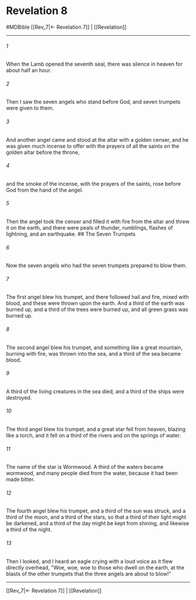 # Revelation 8
#MDBible
[[Rev_7|← Revelation 7]] | [[Revelation]]

***

###### 1 
When the Lamb opened the seventh seal, there was silence in heaven for about half an hour. 

###### 2 
Then I saw the seven angels who stand before God, and seven trumpets were given to them. 

###### 3 
And another angel came and stood at the altar with a golden censer, and he was given much incense to offer with the prayers of all the saints on the golden altar before the throne, 

###### 4 
and the smoke of the incense, with the prayers of the saints, rose before God from the hand of the angel. 

###### 5 
Then the angel took the censer and filled it with fire from the altar and threw it on the earth, and there were peals of thunder, rumblings, flashes of lightning, and an earthquake. ## The Seven Trumpets 

###### 6 
Now the seven angels who had the seven trumpets prepared to blow them. 

###### 7 
The first angel blew his trumpet, and there followed hail and fire, mixed with blood, and these were thrown upon the earth. And a third of the earth was burned up, and a third of the trees were burned up, and all green grass was burned up. 

###### 8 
The second angel blew his trumpet, and something like a great mountain, burning with fire, was thrown into the sea, and a third of the sea became blood. 

###### 9 
A third of the living creatures in the sea died, and a third of the ships were destroyed. 

###### 10 
The third angel blew his trumpet, and a great star fell from heaven, blazing like a torch, and it fell on a third of the rivers and on the springs of water. 

###### 11 
The name of the star is Wormwood. A third of the waters became wormwood, and many people died from the water, because it had been made bitter. 

###### 12 
The fourth angel blew his trumpet, and a third of the sun was struck, and a third of the moon, and a third of the stars, so that a third of their light might be darkened, and a third of the day might be kept from shining, and likewise a third of the night. 

###### 13 
Then I looked, and I heard an eagle crying with a loud voice as it flew directly overhead, "Woe, woe, woe to those who dwell on the earth, at the blasts of the other trumpets that the three angels are about to blow!" 

***

[[Rev_7|← Revelation 7]] | [[Revelation]]
